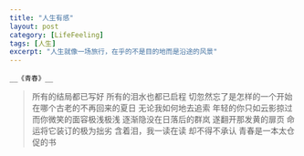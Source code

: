```yaml
---
title: "人生有感"
layout: post
category: [LifeFeeling]
tags: [人生]
excerpt: "人生就像一场旅行，在乎的不是目的地而是沿途的风景"
---
```

	__《青春》__

>所有的结局都已写好
>所有的泪水也都已启程
>切忽然忘了是怎样的一个开始
>在哪个古老的不再回来的夏日
>无论我如何地去追索
>年轻的你只如云影掠过
>而你微笑的面容极浅极浅
>逐渐隐没在日落后的群岚
>遂翻开那发黄的扉页
>命运将它装订的极为拙劣
>含着泪，我一读在读
>却不得不承认
>青春是一本太仓促的书

